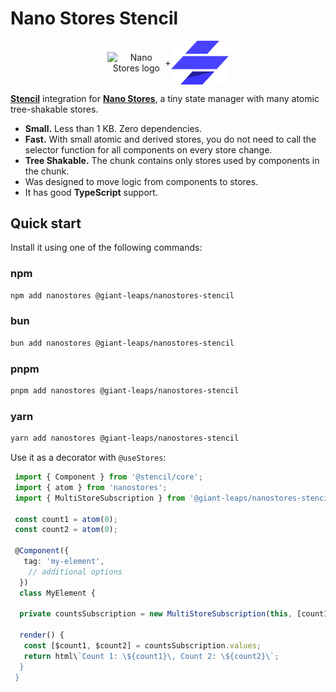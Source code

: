 # Nano Stores Stencil

<div align=center style="display: grid; grid-auto-flow: column; justify-content: center; align-items: center;">
<img width="92" title="Nano Stores logo"
     src="https://nanostores.github.io/nanostores/logo.svg" />
     <span style="padding:20; font-size: 50">+</span>
<img width="92" title="Stencil JS logo" src="https://raw.githubusercontent.com/ionic-team/stencil/main/stencil-logo.png" />
</div>

**[Stencil]** integration for **[Nano Stores]**, a tiny state manager
with many atomic tree-shakable stores.

- **Small.** Less than 1 KB. Zero dependencies.
- **Fast.** With small atomic and derived stores, you do not need to call
  the selector function for all components on every store change.
- **Tree Shakable.** The chunk contains only stores used by components
  in the chunk.
- Was designed to move logic from components to stores.
- It has good **TypeScript** support.

## Quick start

Install it using one of the following commands:

### npm

```bash
npm add nanostores @giant-leaps/nanostores-stencil
```

### bun

```bash
bun add nanostores @giant-leaps/nanostores-stencil
```

### pnpm

```bash
pnpm add nanostores @giant-leaps/nanostores-stencil
```

### yarn

```bash
yarn add nanostores @giant-leaps/nanostores-stencil
```

Use it as a decorator with `@useStores`:

```ts
 import { Component } from '@stencil/core';
 import { atom } from 'nanostores';
 import { MultiStoreSubscription } from '@giant-leaps/nanostores-stencil';

 const count1 = atom(0);
 const count2 = atom(0);

 @Component({
   tag: 'my-element',
    // additional options
  })
  class MyElement {

  private countsSubscription = new MultiStoreSubscription(this, [count1, count2]);

  render() {
   const [$count1, $count2] = countsSubscription.values;
   return html\`Count 1: \${count1}\, Count 2: \${count2}\`;
  }
 }

```

[Nano Stores]: https://github.com/nanostores/nanostores/
[Stencil]: (https://stenciljs.com/)
